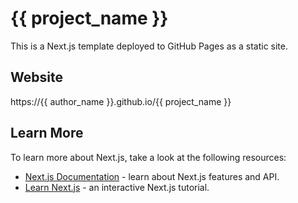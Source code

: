 # {{ project_name }}

This is a Next.js template deployed to GitHub Pages as a static site.

## Website
https://{{ author_name }}.github.io/{{ project_name }}

## Learn More

To learn more about Next.js, take a look at the following resources:

- [Next.js Documentation](https://nextjs.org/docs) - learn about Next.js features and API.
- [Learn Next.js](https://nextjs.org/learn) - an interactive Next.js tutorial.
